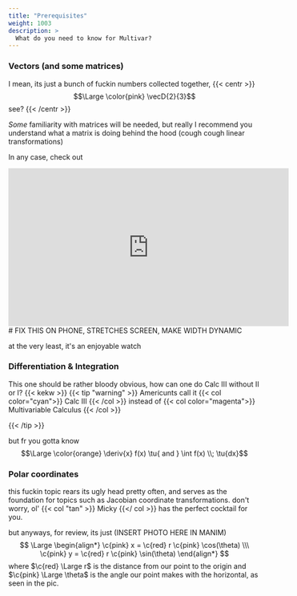 ```yaml
---
title: "Prerequisites"
weight: 1003
description: >
  What do you need to know for Multivar?
---
```


### Vectors (and some matrices)
I mean, its just a bunch of fuckin numbers collected together, 
{{< centr >}}
$$\Large \color{pink} \vecD{2}{3}$$see?
{{< /centr >}}

*Some* familiarity with matrices will be needed, but really I recommend you understand what a matrix is doing behind the hood (cough cough linear transformations)

In any case, check out 
<iframe width="560" height="315" src="https://www.youtube-nocookie.com/embed/videoseries?list=PLZHQObOWTQDPD3MizzM2xVFitgF8hE_ab" title="YouTube video player" frameborder="0" allow="accelerometer; autoplay; clipboard-write; encrypted-media; gyroscope; picture-in-picture; web-share" allowfullscreen></iframe>
# FIX THIS ON PHONE, STRETCHES SCREEN, MAKE WIDTH DYNAMIC

at the very least, it's an enjoyable watch

### Differentiation & Integration
This one should be rather bloody obvious, how can one do Calc III without II or I? {{< kekw >}} {{< tip "warning" >}}
Americunts call it {{< col color="cyan">}} Calc III
{{< /col >}} instead of {{< col color="magenta">}} Multivariable Calculus
{{< /col >}}

{{< /tip >}}

but fr you gotta know $$\Large \color{orange} \deriv{x} f(x) \tu{ and } \int f(x) \\; \tu{dx}$$

### Polar coordinates


this fuckin topic rears its ugly head pretty often, and serves as the foundation for topics such as Jacobian coordinate transformations. don't worry, ol' {{< col "tan" >}} Micky {{</ col >}} has the perfect cocktail for you.

but anyways, for review, its just (INSERT PHOTO HERE IN MANIM)
$$
\Large \begin{align*}
\c{pink} x = \c{red} r \c{pink} \cos(\theta) \\\ 
\c{pink} y = \c{red} r \c{pink} \sin(\theta)
\end{align*}
$$
where $\c{red} \Large r$ is the distance from our point to the origin and $\c{pink} \Large \theta$ is the angle our point makes with the horizontal, as seen in the pic.

